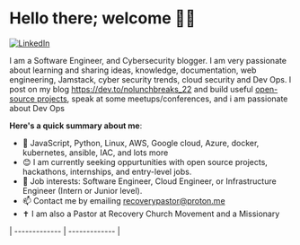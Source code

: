# Hello there; welcome 👋🏾
[![LinkedIn](https://img.shields.io/badge/Connect%20with%20me%20on-LinkedIn-blue.svg)](https://www.linkedin.com/in/osagie-anolu-963b78216/)  

I am a Software Engineer, and Cybersecurity blogger. I am very passionate about learning and sharing ideas, knowledge, documentation, web engineering, Jamstack, cyber security trends, cloud security and Dev Ops. I post on my blog https://dev.to/nolunchbreaks_22 and build useful [open-source projects](https://github.com/nolunchbreaks/), speak at some meetups/conferences, and i am passionate about Dev Ops

**Here's a quick summary about me**:



- 🌱 JavaScript, Python, Linux, AWS, Google cloud, Azure, docker, kubernetes, ansible, IAC, and lots more
- 😊 I am currently seeking oppurtunities with open source projects, hackathons, internships, and entry-level jobs.
- 💼 Job interests: Software Engineer, Cloud Engineer, or Infrastructure Engineer (Intern or Junior level).
- 📫  Contact me by emailing recoverypastor@proton.me
- ✝️ I am also a Pastor at Recovery Church Movement and a Missionary
  
| ------------- | ------------- |

